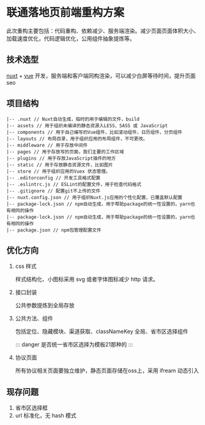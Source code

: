 # 联通落地页前端重构方案

此次重构主要包括：代码重构、依赖减少、服务端渲染。减少页面页面体积大小、加载速度优化，代码逻辑优化，公用组件抽象提炼等。

## 技术选型

[nuxt](https://zh.nuxtjs.org/docs/2.x/get-started/installation) + [vue](https://cn.vuejs.org/v2/guide/index.html) 开发，服务端和客户端同构渲染，可以减少白屏等待时间，提升页面 seo

## 项目结构

```
|-- .nuxt // Nuxt自动生成，临时的用于编辑的文件，build
|-- assets // 用于组织未编译的静态资源入LESS、SASS 或 JavaScript
|-- components // 用于自己编写的Vue组件，比如滚动组件，日历组件，分页组件
|-- layouts // 布局目录，用于组织应用的布局组件，不可更改。
|-- middleware // 用于存放中间件
|-- pages // 用于存放写的页面，我们主要的工作区域
|-- plugins // 用于存放JavaScript插件的地方
|-- static // 用于存放静态资源文件，比如图片
|-- store // 用于组织应用的Vuex 状态管理。
|-- .editorconfig // 开发工具格式配置
|-- .eslintrc.js // ESLint的配置文件，用于检查代码格式
|-- .gitignore // 配置git不上传的文件
|-- nuxt.config.json // 用于组织Nuxt.js应用的个性化配置，已覆盖默认配置
|-- package-lock.json // npm自动生成，用于帮助package的统一性设置的，yarn也有相同的操作
|-- package-lock.json // npm自动生成，用于帮助package的统一性设置的，yarn也有相同的操作
|-- package.json // npm包管理配置文件
```

## 优化方向

1. css 样式

   样式结构化、小图标采用 svg 或者字体图标减少 http 请求。

2. 接口封装

   公共参数提炼到全局存放

3. 公共方法、组件

    包括定位、隐藏模块、渠道获取、classNameKey 全局、省市区选择组件

    ::: danger
    是否统一省市区选择为模板21那种的
    :::

4. 协议页面

    所有协议相关页面要独立维护，静态页面存储在oss上，采用 ifream 动态引入

## 现存问题

1. 省市区选择框
2. url 标准化，无 hash 模式
